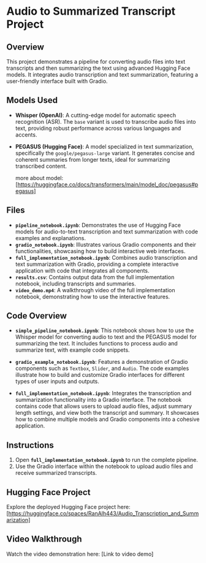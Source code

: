 # Audio to Summarized Transcript Project

## Overview

This project demonstrates a pipeline for converting audio files into text transcripts and then summarizing the text using advanced Hugging Face models. It integrates audio transcription and text summarization, featuring a user-friendly interface built with Gradio.

## Models Used

- **Whisper (OpenAI)**: A cutting-edge model for automatic speech recognition (ASR). The `base` variant is used to transcribe audio files into text, providing robust performance across various languages and accents.

- **PEGASUS (Hugging Face)**: A model specialized in text summarization, specifically the `google/pegasus-large` variant. It generates concise and coherent summaries from longer texts, ideal for summarizing transcribed content.
  
  more about model: [https://huggingface.co/docs/transformers/main/model_doc/pegasus#pegasus]

## Files

- **`pipeline_notebook.ipynb`**: Demonstrates the use of Hugging Face models for audio-to-text transcription and text summarization with code examples and explanations.
- **`gradio_notebook.ipynb`**: Illustrates various Gradio components and their functionalities, showcasing how to build interactive web interfaces.
- **`full_implementation_notebook.ipynb`**: Combines audio transcription and text summarization with Gradio, providing a complete interactive application with code that integrates all components.
- **`results.csv`**: Contains output data from the full implementation notebook, including transcripts and summaries.
- **`video_demo.mp4`**: A walkthrough video of the full implementation notebook, demonstrating how to use the interactive features.

## Code Overview

- **`simple_pipeline_notebook.ipynb`**: This notebook shows how to use the Whisper model for converting audio to text and the PEGASUS model for summarizing the text. It includes functions to process audio and summarize text, with example code snippets.

- **`gradio_example_notebook.ipynb`**: Features a demonstration of Gradio components such as `Textbox`, `Slider`, and `Audio`. The code examples illustrate how to build and customize Gradio interfaces for different types of user inputs and outputs.

- **`full_implementation_notebook.ipynb`**: Integrates the transcription and summarization functionality into a Gradio interface. The notebook contains code that allows users to upload audio files, adjust summary length settings, and view both the transcript and summary. It showcases how to combine multiple models and Gradio components into a cohesive application.

## Instructions

1. Open **`full_implementation_notebook.ipynb`** to run the complete pipeline.
2. Use the Gradio interface within the notebook to upload audio files and receive summarized transcripts.

## Hugging Face Project

Explore the deployed Hugging Face project here: [https://huggingface.co/spaces/RanAlh443/Audio_Transcription_and_Summarization]

## Video Walkthrough

Watch the video demonstration here: [Link to video demo]
